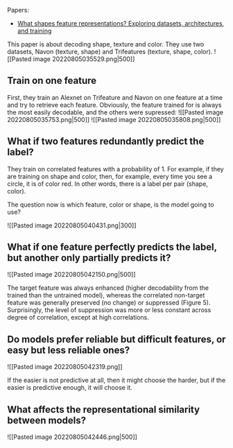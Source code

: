 

Papers:
*  [What shapes feature representations? Exploring datasets, architectures, and training](https://proceedings.neurips.cc/paper/2020/file/71e9c6620d381d60196ebe694840aaaa-Paper.pdf)

This paper is about decoding shape, texture and color. They use two datasets, Navon (texture, shape) and Trifeatures (texture, shape, color).
![[Pasted image 20220805035529.png|500]]

## Train on one feature

First, they train an Alexnet on Trifeature and Navon on one feature at a time and try to retrieve each feature. Obviously, the feature trained for is always the most easily decodable, and the others were supressed:
![[Pasted image 20220805035753.png|500]]
![[Pasted image 20220805035808.png|500]]

## What if two features redundantly predict the label?
They train on correlated features with a probability of 1. For example, if they are training on shape and color, then, for example, every time you see a circle, it is of color red. In other words, there is a label per pair (shape, color). 

The question now is which feature, color or shape, is the model going to use?

![[Pasted image 20220805040431.png|300]]

## What if one feature perfectly predicts the label, but another only partially predicts it?
![[Pasted image 20220805042150.png|500]]

The target feature was always enhanced (higher decodability from the trained than the untrained model), whereas the correlated non-target feature was generally preserved (no change) or suppressed (Figure 5). Surprisingly, the level of suppression was more or less constant across degree of correlation, except at high correlations.

## Do models prefer reliable but difficult features, or easy but less reliable ones?
![[Pasted image 20220805042319.png]]

If the easier is not predictive at all, then it might choose the harder, but if the easier is predictive enough, it will choose it.


## What affects the representational similarity between models?
![[Pasted image 20220805042446.png|500]]